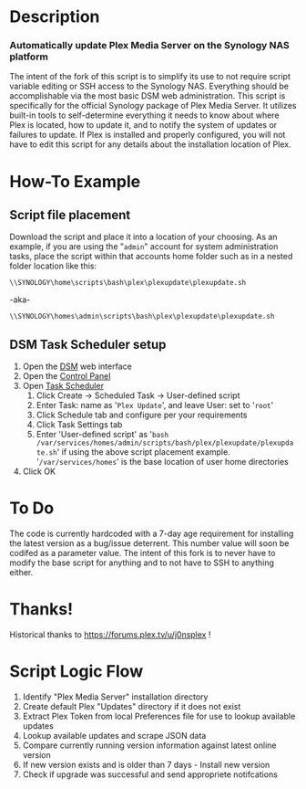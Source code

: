 # Description  

### Automatically update Plex Media Server on the Synology NAS platform

The intent of the fork of this script is to simplify its use to not require script variable editing or SSH access to the Synology NAS. Everything should be accomplishable via the most basic DSM web administration. This script is specifically for the official Synology package of Plex Media Server. It utilizes built-in tools to self-determine everything it needs to know about where Plex is located, how to update it, and to notify the system of updates or failures to update.  If Plex is installed and properly configured, you will not have to edit this script for any details about the installation location of Plex.

# How-To Example

## Script file placement

Download the script and place it into a location of your choosing. As an example, if you are using the "`admin`" account for system administration tasks, place the script within that accounts home folder such as in a nested folder location like this:

    \\SYNOLOGY\home\scripts\bash\plex\plexupdate\plexupdate.sh

-aka-

    \\SYNOLOGY\homes\admin\scripts\bash\plex\plexupdate\plexupdate.sh

## DSM Task Scheduler setup

1. Open the [DSM](https://www.synology.com/en-global/knowledgebase/DSM/help) web interface
1. Open the [Control Panel](https://www.synology.com/en-global/knowledgebase/DSM/help/DSM/AdminCenter/ControlPanel_desc)
1. Open [Task Scheduler](https://www.synology.com/en-global/knowledgebase/DSM/help/DSM/AdminCenter/system_taskscheduler)
   1. Click Create -> Scheduled Task -> User-defined script
   1. Enter Task: name as '`Plex Update`', and leave User: set to '`root`'
   1. Click Schedule tab and configure per your requirements
   1. Click Task Settings tab
   1. Enter 'User-defined script' as '`bash /var/services/homes/admin/scripts/bash/plex/plexupdate/plexupdate.sh`' if using the above script placement example. '`/var/services/homes`' is the base location of user home directories
1. Click OK

# To Do  

The code is currently hardcoded with a 7-day age requirement for installing the latest version as a bug/issue deterrent. This number value will soon be codifed as a parameter value. The intent of this fork is to never have to modify the base script for anything and to not have to SSH to anything either.

# Thanks!

Historical thanks to https://forums.plex.tv/u/j0nsplex !

# Script Logic Flow

1. Identify "Plex Media Server" installation directory
1. Create default Plex "Updates" directory if it does not exist
1. Extract Plex Token from local Preferences file for use to lookup available updates
1. Lookup available updates and scrape JSON data
1. Compare currently running version information against latest online version
1. If new version exists and is older than 7 days - Install new version
1. Check if upgrade was successful and send appropriete notifcations
